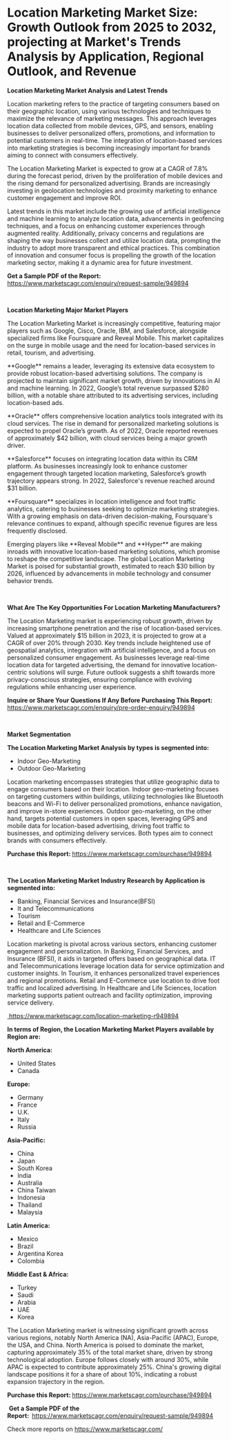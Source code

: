<p><h1>Location Marketing Market Size: Growth Outlook from 2025 to 2032, projecting at Market's Trends Analysis by Application, Regional Outlook, and Revenue</h1></p><p><strong>Location Marketing Market Analysis and Latest Trends</strong></p>
<p><p>Location marketing refers to the practice of targeting consumers based on their geographic location, using various technologies and techniques to maximize the relevance of marketing messages. This approach leverages location data collected from mobile devices, GPS, and sensors, enabling businesses to deliver personalized offers, promotions, and information to potential customers in real-time. The integration of location-based services into marketing strategies is becoming increasingly important for brands aiming to connect with consumers effectively.</p><p>The Location Marketing Market is expected to grow at a CAGR of 7.8% during the forecast period, driven by the proliferation of mobile devices and the rising demand for personalized advertising. Brands are increasingly investing in geolocation technologies and proximity marketing to enhance customer engagement and improve ROI. </p><p>Latest trends in this market include the growing use of artificial intelligence and machine learning to analyze location data, advancements in geofencing techniques, and a focus on enhancing customer experiences through augmented reality. Additionally, privacy concerns and regulations are shaping the way businesses collect and utilize location data, prompting the industry to adopt more transparent and ethical practices. This combination of innovation and consumer focus is propelling the growth of the location marketing sector, making it a dynamic area for future investment.</p></p>
<p><strong>Get a Sample PDF of the Report:&nbsp;</strong> <a href="https://www.marketscagr.com/enquiry/request-sample/949894?utm_campaign=2770&utm_medium=2&utm_source=Github&utm_content=ia&utm_term=07032025&utm_id=location-marketing">https://www.marketscagr.com/enquiry/request-sample/949894</a></p>
<p>&nbsp;</p>
<p><strong>Location Marketing Major Market Players</strong></p>
<p><p>The Location Marketing Market is increasingly competitive, featuring major players such as Google, Cisco, Oracle, IBM, and Salesforce, alongside specialized firms like Foursquare and Reveal Mobile. This market capitalizes on the surge in mobile usage and the need for location-based services in retail, tourism, and advertising.</p><p>**Google** remains a leader, leveraging its extensive data ecosystem to provide robust location-based advertising solutions. The company is projected to maintain significant market growth, driven by innovations in AI and machine learning. In 2022, Google’s total revenue surpassed $280 billion, with a notable share attributed to its advertising services, including location-based ads.</p><p>**Oracle** offers comprehensive location analytics tools integrated with its cloud services. The rise in demand for personalized marketing solutions is expected to propel Oracle’s growth. As of 2022, Oracle reported revenues of approximately $42 billion, with cloud services being a major growth driver.</p><p>**Salesforce** focuses on integrating location data within its CRM platform. As businesses increasingly look to enhance customer engagement through targeted location marketing, Salesforce’s growth trajectory appears strong. In 2022, Salesforce's revenue reached around $31 billion.</p><p>**Foursquare** specializes in location intelligence and foot traffic analytics, catering to businesses seeking to optimize marketing strategies. With a growing emphasis on data-driven decision-making, Foursquare's relevance continues to expand, although specific revenue figures are less frequently disclosed.</p><p>Emerging players like **Reveal Mobile** and **Hyper** are making inroads with innovative location-based marketing solutions, which promise to reshape the competitive landscape. The global Location Marketing Market is poised for substantial growth, estimated to reach $30 billion by 2026, influenced by advancements in mobile technology and consumer behavior trends.</p></p>
<p>&nbsp;</p>
<p><strong>What Are The Key Opportunities For Location Marketing Manufacturers?</strong></p>
<p><p>The Location Marketing market is experiencing robust growth, driven by increasing smartphone penetration and the rise of location-based services. Valued at approximately $15 billion in 2023, it is projected to grow at a CAGR of over 20% through 2030. Key trends include heightened use of geospatial analytics, integration with artificial intelligence, and a focus on personalized consumer engagement. As businesses leverage real-time location data for targeted advertising, the demand for innovative location-centric solutions will surge. Future outlook suggests a shift towards more privacy-conscious strategies, ensuring compliance with evolving regulations while enhancing user experience.</p></p>
<p><strong>Inquire or Share Your Questions If Any Before Purchasing This Report:</strong> <a href="https://www.marketscagr.com/enquiry/pre-order-enquiry/949894?utm_campaign=2770&utm_medium=2&utm_source=Github&utm_content=ia&utm_term=07032025&utm_id=location-marketing">https://www.marketscagr.com/enquiry/pre-order-enquiry/949894</a></p>
<p>&nbsp;</p>
<p><strong>Market Segmentation</strong></p>
<p><strong>The Location Marketing Market Analysis by types is segmented into:</strong></p>
<p><ul><li>Indoor Geo-Marketing</li><li>Outdoor Geo-Marketing</li></ul></p>
<p><p>Location marketing encompasses strategies that utilize geographic data to engage consumers based on their location. Indoor geo-marketing focuses on targeting customers within buildings, utilizing technologies like Bluetooth beacons and Wi-Fi to deliver personalized promotions, enhance navigation, and improve in-store experiences. Outdoor geo-marketing, on the other hand, targets potential customers in open spaces, leveraging GPS and mobile data for location-based advertising, driving foot traffic to businesses, and optimizing delivery services. Both types aim to connect brands with consumers effectively.</p></p>
<p><strong>Purchase this Report:&nbsp;</strong><a href="https://www.marketscagr.com/purchase/949894?utm_campaign=2770&utm_medium=2&utm_source=Github&utm_content=ia&utm_term=07032025&utm_id=location-marketing">https://www.marketscagr.com/purchase/949894</a></p>
<p>&nbsp;</p>
<p><strong>The Location Marketing Market Industry Research by Application is segmented into:</strong></p>
<p><ul><li>Banking, Financial Services and Insurance(BFSI)</li><li>It and Telecommunications</li><li>Tourism</li><li>Retail and E-Commerce</li><li>Healthcare and Life Sciences</li></ul></p>
<p><p>Location marketing is pivotal across various sectors, enhancing customer engagement and personalization. In Banking, Financial Services, and Insurance (BFSI), it aids in targeted offers based on geographical data. IT and Telecommunications leverage location data for service optimization and customer insights. In Tourism, it enhances personalized travel experiences and regional promotions. Retail and E-Commerce use location to drive foot traffic and localized advertising. In Healthcare and Life Sciences, location marketing supports patient outreach and facility optimization, improving service delivery.</p></p>
<p><a href="https://www.marketscagr.com/location-marketing-r949894?utm_campaign=2770&utm_medium=2&utm_source=Github&utm_content=ia&utm_term=07032025&utm_id=location-marketing">&nbsp;https://www.marketscagr.com/location-marketing-r949894</a></p>
<p><strong>In terms of Region, the Location Marketing Market Players available by Region are:</strong></p>
<p>
    <p> <strong> North America: </strong>
        <ul>
            <li>United States</li>
            <li>Canada</li>
        </ul>
        </p> 
    <p> <strong> Europe: </strong>
        <ul>
            <li>Germany</li>
            <li>France</li>
            <li>U.K.</li>
            <li>Italy</li>
            <li>Russia</li>
        </ul>
        </p> 
    <p> <strong> Asia-Pacific: </strong>
        <ul>
            <li>China</li>
            <li>Japan</li>
            <li>South Korea</li>
            <li>India</li>
            <li>Australia</li>
            <li>China Taiwan</li>
            <li>Indonesia</li>
            <li>Thailand</li>
            <li>Malaysia</li>
        </ul>
        </p> 
    <p> <strong> Latin America: </strong>
        <ul>
            <li>Mexico</li>
            <li>Brazil</li>
            <li>Argentina Korea</li>
            <li>Colombia</li>
        </ul>
        </p> 
    <p> <strong> Middle East & Africa: </strong>
        <ul>
            <li>Turkey</li>
            <li>Saudi</li>
            <li>Arabia</li>
            <li>UAE</li>
            <li>Korea</li>
        </ul>
    </p>
    </p>
<p><p>The Location Marketing market is witnessing significant growth across various regions, notably North America (NA), Asia-Pacific (APAC), Europe, the USA, and China. North America is poised to dominate the market, capturing approximately 35% of the total market share, driven by strong technological adoption. Europe follows closely with around 30%, while APAC is expected to contribute approximately 25%. China's growing digital landscape positions it for a share of about 10%, indicating a robust expansion trajectory in the region.</p></p>
<p><strong>Purchase this Report: </strong><a href="https://www.marketscagr.com/purchase/949894?utm_campaign=2770&utm_medium=2&utm_source=Github&utm_content=ia&utm_term=07032025&utm_id=location-marketing">https://www.marketscagr.com/purchase/949894</a></p>
<p>&nbsp;<strong>Get a Sample PDF of the Report:&nbsp;&nbsp;</strong><a href="https://www.marketscagr.com/enquiry/request-sample/949894?utm_campaign=2770&utm_medium=2&utm_source=Github&utm_content=ia&utm_term=07032025&utm_id=location-marketing">https://www.marketscagr.com/enquiry/request-sample/949894</a></p>
<p><strong></strong></p>
<p>Check more reports on <a href="https://www.marketscagr.com/?utm_campaign=2770&utm_medium=2&utm_source=Github&utm_content=ia&utm_term=07032025&utm_id=location-marketing">https://www.marketscagr.com/</a></p>